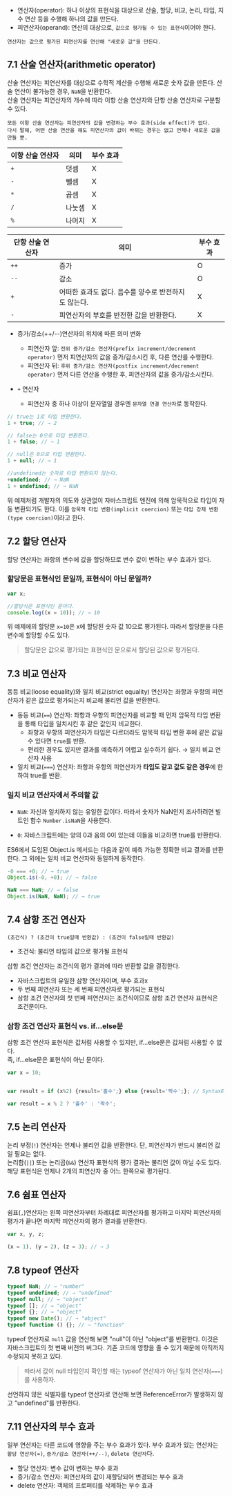 - 연산자(operator): 하나 이상의 표현식을 대상으로 산술, 할당, 비교, 논리, 타입, 지수 연산 등을 수행해 하나의 값을 만든다.
- 피연산자(operand): 연산의 대상으로, `값으로 평가될 수 있는 표현식`이어야 한다.

```
연산자는 값으로 평가된 피연산자를 연산해 "새로운 값"을 만든다.
```

## 7.1 산술 연산자(arithmetic operator)

산술 연산자는 피연산자를 대상으로 수학적 계산을 수행해 새로운 숫자 값을 만든다. 산술 연산이 불가능한 경우, `NaN`을 반환한다.  
산술 연산자는 피연산자의 개수에 따라 이항 산술 연산자와 단항 산술 연산자로 구분할 수 있다.

```
모든 이항 산술 연산자는 피연산자의 값을 변경하는 부수 효과(side effect)가 없다.
다시 말해, 어떤 산술 연산을 해도 피연산자의 값이 바뀌는 경우는 없고 언제나 새로운 값을 만들 뿐.
```

| 이항 산술 연산자 | 의미   | 부수 효과 |
| ---------------- | ------ | --------- |
| `+`              | 덧셈   | X         |
| `-`              | 뺄셈   | X         |
| `*`              | 곱셈   | X         |
| `/`              | 나눗셈 | X         |
| `%`              | 나머지 | X         |

| 단항 산술 연산자 | 의미                                                 | 부수 효과 |
| ---------------- | ---------------------------------------------------- | --------- |
| `++`             | 증가                                                 | O         |
| `--`             | 감소                                                 | O         |
| `+`              | 어떠한 효과도 없다. 음수를 양수로 반전하지도 않는다. | X         |
| `-`              | 피연산자의 부호를 반전한 값을 반환한다.              | X         |

- 증가/감소(++/--)연산자의 위치에 따른 의미 변화

  - 피연산자 앞: `전위 증가/감소 연산자(prefix increment/decrement operator)` 먼저 피연산자의 값을 증가/감소시킨 후, 다른 연산를 수행한다.
  - 피연산자 뒤: `후위 증가/감소 연산자(postfix increment/decrement operator)` 먼저 다른 연산을 수행한 후, 피연산자의 값을 증가/감소시킨다.

- `+` 연산자
  - 피연산자 중 하나 이상이 문자열일 경우엔 `문자열 연결 연산자`로 동작한다.

```javascript
// true는 1로 타입 변환한다.
1 + true; // → 2

// false는 0으로 타입 변환한다.
1 + false; // → 1

// null은 0으로 타입 변환한다.
1 + null; // → 1

//undefined는 숫자로 타입 변환되지 않는다.
+undefined; // → NaN
1 + undefined; // → NaN
```

위 예제처럼 개발자의 의도와 상관없이 자바스크립트 엔진에 의해 암묵적으로 타입이 자동 변환되기도 한다. 이를 `암묵적 타입 변환(implicit coercion)` 또는 `타입 강제 변환(type coercion)`이라고 한다.

## 7.2 할당 연산자

할당 연산자는 좌항의 변수에 값을 할당하므로 변수 값이 변하는 부수 효과가 있다.

### 할당문은 표현식인 문일까, 표현식이 아닌 문일까?

```javascript
var x;

//할당식은 표현식인 문이다.
console.log((x = 10)); // → 10
```

위 예제에의 할당문 `x=10`은 x에 할당된 숫자 값 10으로 평가된다. 따라서 할당문을 다른 변수에 할당할 수도 있다.

> 할당문은 값으로 평가되는 표현식인 문으로서 할당된 값으로 평가된다.

## 7.3 비교 연산자

동등 비교(loose equality)와 일치 비교(strict equality) 연산자는 좌항과 우항의 피연산자가 같은 값으로 평가되는지 비교해 불리언 값을 반환한다.

- 동등 비교(`==`) 연산자: 좌항과 우항의 피연산자를 비교할 때 먼저 암묵적 타입 변환을 통해 타입을 일치시킨 후 같은 값인지 비교한다.
  - 좌항과 우항의 피연산자가 타입은 다르더라도 암묵적 타입 변환 후에 같은 값일 수 있다면 `true`를 반환.
  - 편리한 경우도 있지만 결과를 예측하기 어렵고 실수하기 쉽다. → 일치 비교 연산자 사용
- 일치 비교(`===`) 연산자: 좌항과 우항의 피연산자가 **타입도 같고 값도 같은 경우**에 한하여 true를 반환.

### 일치 비교 연산자에서 주의할 값

- `NaN`: 자신과 일치하지 않는 유일한 값이다. 따라서 숫자가 NaN인지 조사하려면 빌트인 함수 `Number.isNaN`을 사용한다.

- `0`: 자바스크립트에는 양의 0과 음의 0이 있는데 이들을 비교하면 true를 반환한다.

ES6에서 도입된 Object.is 메서드는 다음과 같이 예측 가능한 정확한 비교 결과를 반환한다. 그 외에는 일치 비교 연산자와 동일하게 동작한다.

```javascript
-0 === +0; // → true
Object.is(-0, +0); // → false

NaN === NaN; // → false
Object.is(NaN, NaN); // → true
```

## 7.4 삼항 조건 연산자

`(조건식) ? (조건이 true일때 반환값) : (조건이 false일때 반환값)`

- 조건식: 불리언 타입의 값으로 평가될 표현식

삼항 조건 연산자는 조건식의 평가 결과에 따라 반환할 값을 결정한다.

- 자바스크립트의 유일한 삼항 연산자이며, 부수 효과x
- 두 번째 피연산자 또는 세 번째 피연산자로 평가되는 표현식
- 삼항 조건 연산자의 첫 번째 피연산자는 조건식이므로 삼항 조건 연산자 표현식은 조건문이다.

### 삼항 조건 연산자 표현식 vs. if...else문

삼항 조건 연산자 표현식은 값처럼 사용할 수 있지만, if...else문은 값처럼 사용할 수 없다.  
즉, if...else문은 표현식이 아닌 문이다.

```javascript
var x = 10;


var result = if (x%2) {result='홀수';} else {result='짝수';}; // SyntaxError: Unexpected token if

var result = x % 2 ? '홀수' : '짝수';
```

## 7.5 논리 연산자

논리 부정(`!`) 연산자는 언제나 불리언 값을 반환한다. 단, 피연산자가 반드시 불리언 값일 필요는 없다.  
논리합(`||`) 또는 논리곱(`&&`) 연산자 표현식의 평가 결과는 불리언 값이 아닐 수도 있다. 해당 표현식은 언제나 2개의 피연산자 중 어느 한쪽으로 평가된다.

## 7.6 쉼표 연산자

쉼표(`,`)연산자는 왼쪽 피연산자부터 차례대로 피연산자를 평가하고 마지막 피연산자의 평가가 끝나면 마지막 피연산자의 평가 결과를 반환한다.

```javascript
var x, y, z;

(x = 1), (y = 2), (z = 3); // → 3
```

## 7.8 typeof 연산자

```javascript
typeof NaN; // → "number"
typeof undefined; // → "undefined"
typeof null; // → "object"
typeof []; // → "object"
typeof {}; // → "object"
typeof new Date(); // → "object"
typeof function () {}; // → "function"
```

typeof 연산자로 `null` 값을 연산해 보면 "null"이 아닌 "object"를 반환한다. 이것은 자바스크립트의 첫 번째 버전의 버그다. 기존 코드에 영향을 줄 수 있기 때문에 아직까지 수정되지 못하고 있다.

> 따라서 값이 null 타입인지 확인할 때는 typeof 연산자가 아닌 일치 연산자(`===`)를 사용하자.

선언하지 않은 식별자를 typeof 연산자로 연산해 보면 ReferenceError가 발생하지 않고 "undefined"를 반환한다.

## 7.11 연산자의 부수 효과

일부 연산자는 다른 코드에 영향을 주는 부수 효과가 있다.
부수 효과가 있는 연산자는 `할당 연산자(=)`, `증가/감소 연산자(++/--)`, `delete 연산자`다.

- 할당 연산자: 변수 값이 변하는 부수 효과
- 증가/감소 연산자: 피연산자의 값이 재할당되어 변경되는 부수 효과
- delete 연산자: 객체의 프로퍼티를 삭제하는 부수 효과

